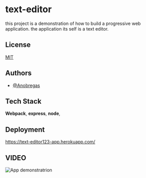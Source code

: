 # text-editor

this project is a demonstration of how to build a progressive web application. the application its self is a text editor.

## License

[MIT](https://choosealicense.com/licenses/mit/)


## Authors

- [@Anobregas](https://www.github.com/Anobregas)


## Tech Stack



**Webpack**, **express**, **node**, 


## Deployment

https://text-editor123-app.herokuapp.com/


## VIDEO

![App demonstratrion](https://drive.google.com/file/d/1wPZS0-G0cN_U0r2Ltqqjh4hl-zfeVa9x/view)

